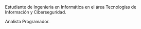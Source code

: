 

Estudiante de Ingeniería en Informática en el área Tecnologías de Información y Ciberseguridad.

Analista Programador.
